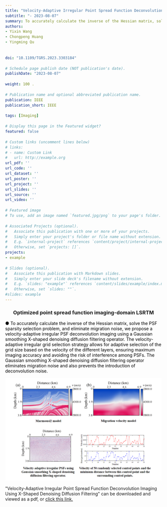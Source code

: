 ```yaml
---
title: "Velocity-Adaptive Irregular Point Spread Function Deconvolution Imaging Using X-Shaped Denoising Diffusion Filtering"
subtitle: "- 2023-08-07"
summary: To accurately calculate the inverse of the Hessian matrix, solve the PSF sparsity selection problem, and eliminate migration noise, we propose a velocity-adaptive irregular PSF deconvolution imaging using a Gaussian smoothing X-shaped denoising diffusion filtering operator. 
authors:
- Yixin Wang
- Chongpeng Huang
- Yingming Qu


doi: "10.1109/TGRS.2023.3303184"

# Schedule page publish date (NOT publication's date).
publishDate: "2023-08-07"

weight: 100 .

# Publication name and optional abbreviated publication name.
publication: IEEE
publication_short: IEEE 

tags: [Imaging]

# Display this page in the Featured widget?
featured: false

# Custom links (uncomment lines below)
# links:
# - name: Custom Link
#   url: http://example.org
url_pdf: ''
url_code: ''
url_dataset: ''
url_poster: ''
url_project: ''
url_slides: ''
url_source: ''
url_video: ''

# Featured image
# To use, add an image named `featured.jpg/png` to your page's folder. 

# Associated Projects (optional).
#   Associate this publication with one or more of your projects.
#   Simply enter your project's folder or file name without extension.
#   E.g. `internal-project` references `content/project/internal-project/index.md`.
#   Otherwise, set `projects: []`.
projects:
- example

# Slides (optional).
#   Associate this publication with Markdown slides.
#   Simply enter your slide deck's filename without extension.
#   E.g. `slides: "example"` references `content/slides/example/index.md`.
#   Otherwise, set `slides: ""`.
#slides: example
---
```


### <center>Optimized point spread function imaging-domain LSRTM<center>

 <font color=black> ● To accurately calculate the inverse of the Hessian matrix, solve the PSF sparsity selection problem, and eliminate migration noise, we propose a velocity-adaptive irregular PSF deconvolution imaging using a Gaussian smoothing X-shaped denoising diffusion filtering operator. The velocity-adaptive irregular grid selection strategy allows for adaptive selection of the grid size based on the velocity of the different layers, ensuring maximum imaging accuracy and avoiding the risk of interference among PSFs. The Gaussian smoothing X-shaped denoising diffusion filtering operator eliminates migration noise and also prevents the introduction of deconvolution noise.</font>

<div style="text-align: center;">
  <img src="./Optimized point spread function imaging-domain LSRTM.assets/image.png" alt="Image Alt Text" style="max-width: 100%; height: auto;">
</div>



"Velocity-Adaptive Irregular Point Spread Function Deconvolution Imaging Using X-Shaped Denoising Diffusion Filtering" can be downloaded and viewed as a pdf, or [click this link.](https://ieeexplore.ieee.org/document/10210619)
